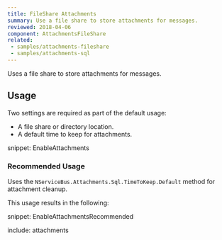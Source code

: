 ```yaml
---
title: FileShare Attachments
summary: Use a file share to store attachments for messages.
reviewed: 2018-04-06
component: AttachmentsFileShare
related:
 - samples/attachments-fileshare
 - samples/attachments-sql
---
```


Uses a file share to store attachments for messages.


## Usage

Two settings are required as part of the default usage:

 * A file share or directory location.
 * A default time to keep for attachments.

snippet: EnableAttachments


### Recommended Usage

Uses the `NServiceBus.Attachments.Sql.TimeToKeep.Default` method for attachment cleanup.

This usage results in the following:

snippet: EnableAttachmentsRecommended


include: attachments